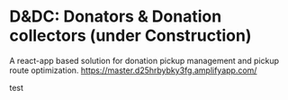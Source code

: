 # D&DC: Donators & Donation collectors (under Construction)
A react-app based solution for donation pickup management and pickup route optimization.
https://master.d25hrbybky3fg.amplifyapp.com/

test